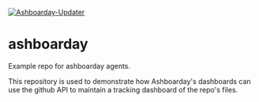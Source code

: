 [![Ashboarday-Updater](https://github.com/JerryAuld/ashboarday/actions/workflows/test1.yml/badge.svg)](https://github.com/JerryAuld/ashboarday/actions/workflows/test1.yml)

# ashboarday
Example repo for ashboarday agents.

This repository is used to demonstrate how Ashboarday's dashboards can use the github API to maintain a tracking dashboard of the repo's files.
